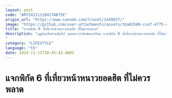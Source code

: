 ```yaml
---
layout: post
code: "ART24111110417AB75E"
origin_url: "https://www.sanook.com/travel/1449927/"
image: "https://github.com/user-attachments/assets/3da63586-ccef-4775-aa84-3a2ac9c25a61"
title: "แจกพิกัด 6 ที่เที่ยวหน้าหนาวยอดฮิต ที่ไม่ควรพลาด"
description: "ฤดูฝนเพิ่งผ่านพ้นไป ลมหนาวกำลังพัดมาเยือน แจกพิกัด 6 ที่เที่ยวหน้าหนาวยอดฮิต ที่ไม่ควรพลาด เตรียมตัวให้พร้อมสำหรับการเดินทางเติมพลังช่วงปลายปี! 
"
category: "LIFESTYLE"
language: "th"
date: 2024-11-11T10:45:43.480Z
---
```


# แจกพิกัด 6 ที่เที่ยวหน้าหนาวยอดฮิต ที่ไม่ควรพลาด